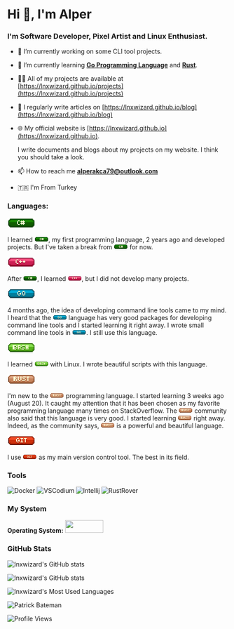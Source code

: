 # Hi 👋, I'm Alper
### I'm Software Developer, Pixel Artist and Linux Enthusiast.

- 🔭 I’m currently working on some CLI tool projects.

- 🌱 I’m currently learning [**Go Programming Language**](https://github.com/golang/go) and [**Rust**](https://github.com/rust-lang/rust).

- 👨‍💻 All of my projects are available at [https://lnxwizard.github.io/projects](https://lnxwizard.github.io/projects)

- 📝 I regularly write articles on [https://lnxwizard.github.io/blog](https://lnxwizard.github.io/blog)

- 🌐 My official website is [https://lnxwizard.github.io](https://lnxwizard.github.io). 
  
  I write documents and blogs about my projects on my website. I think you should take a look.

- 📫 How to reach me **alperakca79@outlook.com**

- 🇹🇷 I'm From Turkey


### Languages:
![C#](res/c-sharp-64x24.png)

I learned ![C#](res/c-sharp.png), my first programming language, 2 years ago and developed projects. But I've taken a break from ![C#](res/c-sharp.png) for now.


![C++](res/c-plus-plus-64x24.png)

After ![C#](res/c-sharp.png), I learned ![C++](res/c-plus-plus.png), but I did not develop many projects.


![Go](res/go-lang-64x24.png)

4 months ago, the idea of developing command line tools came to my mind. I heard that the ![Go](res/go-lang.png) language has very good packages for developing command line tools and I started learning it right away. I wrote small command line tools in ![Go](res/go-lang.png). I still use this language.


![Bash](res/bash-64x24.png)

I learned ![Bash](res/bash.png) with Linux. I wrote beautiful scripts with this language.


![Rust](res/rust-lang-64x24.png)

I'm new to the ![Rust](res/rust-lang.png) programming language. I started learning 3 weeks ago (August 20). It caught my attention that it has been chosen as my favorite programming language many times on StackOverflow. The ![Rust](res/rust-lang.png) community also said that this language is very good. I started learning ![Rust](res/rust-lang.png) right away. Indeed, as the community says, ![Rust](res/rust-lang.png) is a powerful and beautiful language.


![Git](res/git-scm-64x24.png)

I use ![Git](res/git-scm.png) as my main version control tool. The best in its field.


### Tools

![Docker](https://github.com/lnxwizard/lnxwizard/assets/91411319/ae75c224-cfaa-4533-bd45-01c171c8debc)
<img alt="VSCodium" src="https://github.com/lnxwizard/lnxwizard/assets/91411319/7cab8fa5-7973-458c-915f-f0bbfcef2da7" width="48" height="48">
![Intellij](https://github.com/lnxwizard/lnxwizard/assets/91411319/0103a768-d914-473a-9c5b-6e6dca660582)
<img alt="RustRover" src="https://github.com/lnxwizard/examples.rs/assets/91411319/940256fd-d25b-4e20-8519-0dfd216a886e" width="42" height="42">


### My System
**Operating System:** <a href="https://fedoraproject.org"><img width="87" height="29" src="https://github.com/lnxwizard/lnxwizard/assets/91411319/3bd99547-30df-4e64-b2e8-457d0487cdf8"></a>


### GitHub Stats

![lnxwizard's GitHub stats](https://github-readme-stats.vercel.app/api?username=lnxwizard&show_icons=true&locale=en)

![lnxwizard's GitHub stats](https://github-readme-streak-stats.herokuapp.com/?user=lnxwizard&)

![lnxwizard's Most Used Languages](https://github-readme-stats.vercel.app/api/top-langs?username=lnxwizard)

![Patrick Bateman](https://github.com/lnxwizard/lnxwizard/assets/91411319/3810b1ed-5063-4468-8315-dcd622b185f6)

![Profile Views](https://komarev.com/ghpvc/?username=lnxwizard&label=Profile%20views&color=0e75b6&style=flat)
